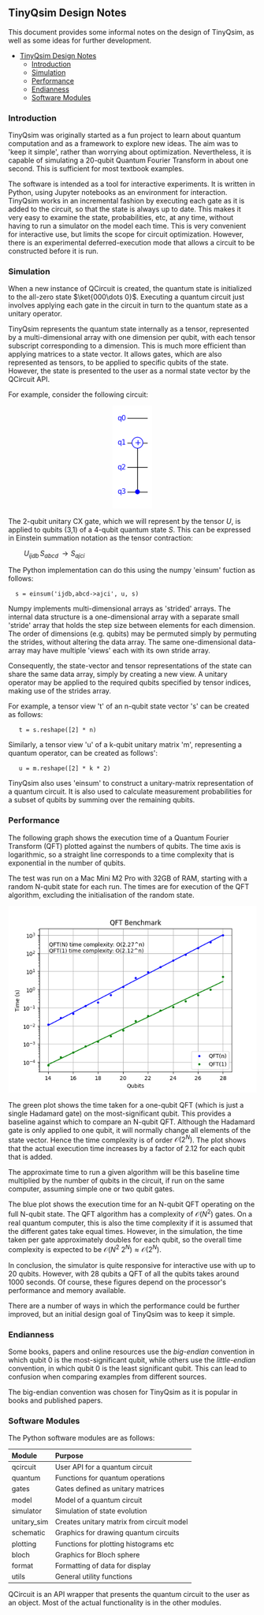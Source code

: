 ## TinyQsim Design Notes

This document provides some informal notes on the design of TinyQsim, as well as some ideas for further development.

<!-- TOC -->

- [TinyQsim Design Notes](#tinyqsim-design-notes)
  - [Introduction](#introduction)
  - [Simulation](#simulation)
  - [Performance](#performance)
  - [Endianness](#endianness)
  - [Software Modules](#software-modules)

<!-- TOC -->


### Introduction

TinyQsim was originally started as a fun project to learn about quantum computation and as a framework to explore new ideas. The aim was to 'keep it simple', rather than worrying about optimization. Nevertheless, it is capable of simulating a 20-qubit Quantum Fourier Transform in about one second. This is sufficient for most textbook examples.

The software is intended as a tool for interactive experiments. It is written in Python, using Jupyter notebooks as an environment for interaction. TinyQsim works in an incremental fashion by executing each gate as it is added to the circuit, so that the state is always up to date. This makes it very easy to examine the state, probabilities, etc, at any time, without having to run a simulator on the model each time. This is very convenient for interactive use, but limits the scope for circuit optimization. However, there is an experimental deferred-execution mode that allows a circuit to be constructed before it is run.

### Simulation

When a new instance of QCircuit is created, the quantum state is initialized to the all-zero state $\ket{000\dots 0}$. Executing a quantum circuit just involves applying each gate in the circuit in turn to the quantum state as a unitary operator.

TinyQsim represents the quantum state internally as a tensor, represented by a multi-dimensional array with one dimension per qubit, with each tensor subscript corresponding to a dimension. This is much more efficient than applying matrices to a state vector. It allows gates, which are also represented as tensors, to be applied to specific qubits of the state. However, the state is presented to the user as a normal state vector by the QCircuit API.

For example, consider the following circuit:

<div style="text-align: center;">
<img src="assets_dnotes/circuit.png" alt="QFT_benchmark" width="80"/>
</div>

The 2-qubit unitary CX gate, which we will represent by the tensor $U$, is applied to qubits (3,1) of a 4-qubit quantum state $S$. This can be expressed in Einstein summation notation as the tensor contraction:

$\qquad U_{ijdb}\,S_{abcd}\,\rightarrow S_{ajci}$

The Python implementation can do this using the numpy 'einsum' fuction as follows:

```
  s = einsum('ijdb,abcd->ajci', u, s)
```

Numpy implements multi-dimensional arrays as 'strided' arrays. The internal data structure is a one-dimensional array with a separate small 'stride' array that holds the step size between elements for each dimension. The order of dimensions (e.g. qubits) may be permuted simply by permuting the strides, without altering the data array. The same one-dimensional data-array may have multiple 'views' each with its own stride array.

Consequently, the state-vector and tensor representations of the state can share the same data array, simply by creating a new view. A unitary operator may be applied to the required qubits specified by tensor indices, making use of the strides array.

For example, a tensor view 't' of an n-qubit state vector 's' can be created as follows:

```
   t = s.reshape([2] * n)
```

Similarly, a tensor view 'u' of a k-qubit unitary matrix 'm', representing a quantum operator, can be created as follows':
```
   u = m.reshape([2] * k * 2)
```   

TinyQsim also uses 'einsum' to construct a unitary-matrix representation of a quantum circuit. It is also used to calculate measurement probabilities for a subset of qubits by summing over the remaining qubits.

### Performance

The following graph shows the execution time of a Quantum Fourier Transform (QFT) plotted against the numbers of qubits. The time axis is logarithmic, so a straight line corresponds to a time complexity that is exponential in the number of qubits.

The test was run on a Mac Mini M2 Pro with 32GB of RAM, starting with a random N-qubit state for each run. The times are for execution of the QFT algorithm, excluding the initialisation of the random state.

<div style="text-align: center;">
<img src="assets_dnotes/TinyQsim_benchmark.png" alt="QFT_benchmark" width="550"/>
</div>

The green plot shows the time taken for a one-qubit QFT (which is just a single Hadamard gate) on the most-significant qubit. This provides a baseline against which to compare an N-qubit QFT. Although the Hadamard gate is only applied to one qubit, it will normally change all elements of the state vector. Hence the time complexity is of order $\mathcal{O}(2^N)$. The plot shows that the actual execution time increases by a factor of 2.12 for each qubit that is added.

The approximate time to run a given algorithm will be this baseline time multiplied by the number of qubits in the circuit, if run on the same computer, assuming simple one or two qubit gates.

The blue plot shows the execution time for an N-qubit QFT operating on the full N-qubit state. The QFT algorithm has a complexity of $\mathcal{O}(N^2)$ gates. On a real quantum computer, this is also the time complexity if it is assumed that the different gates take equal times. However, in the simulation, the time taken per gate approximately doubles for each qubit, so the overall time complexity is expected to be $\mathcal{O}(N^2\ 2^N) \approx \mathcal{O}(2^N)$.

In conclusion, the simulator is quite responsive for interactive use with up to 20 qubits. However, with 28 qubits a QFT of all the qubits takes around 1000 seconds. Of course, these figures depend on the processor's performance and memory available.

There are a number of ways in which the performance could be further improved, but an initial design goal of TinyQsim was to keep it simple.

### Endianness

Some books, papers and online resources use the *big-endian* convention in which qubit 0 is the most-significant qubit, while others use the *little-endian* convention, in which qubit 0 is the least significant qubit. This can lead to confusion when comparing examples from different sources.

The big-endian convention was chosen for TinyQsim as it is popular in books and published papers.

### Software Modules

The Python software modules are as follows:

| Module    | Purpose                                             | 
|:----------|:----------------------------------------------------|
| qcircuit  | User API for a quantum circuit                      |
| quantum   | Functions for quantum operations                    |       
| gates     | Gates defined as unitary matrices                   |
| model     | Model of a quantum circuit                          |
| simulator | Simulation of state evolution                       |
| unitary_sim | Creates unitary matrix from circuit model         |
| schematic | Graphics for drawing quantum circuits               |
| plotting  | Functions for plotting histograms etc               |
| bloch     | Graphics for Bloch sphere                           |
| format    | Formatting of data for display                      |
| utils     | General utility functions                           |

QCircuit is an API wrapper that presents the quantum circuit to the user as an object. Most of the actual functionality is in the other modules.
